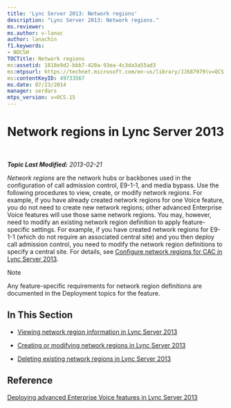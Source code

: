 ```yaml
---
title: 'Lync Server 2013: Network regions'
description: "Lync Server 2013: Network regions."
ms.reviewer: 
ms.author: v-lanac
author: lanachin
f1.keywords:
- NOCSH
TOCTitle: Network regions
ms:assetid: 1818e9d2-bbb7-420a-93ea-4c3da3a55ad3
ms:mtpsurl: https://technet.microsoft.com/en-us/library/JJ687979(v=OCS.15)
ms:contentKeyID: 49733567
ms.date: 07/23/2014
manager: serdars
mtps_version: v=OCS.15
---
```


# Network regions in Lync Server 2013

<div data-xmlns="http://www.w3.org/1999/xhtml">

<div class="topic" data-xmlns="http://www.w3.org/1999/xhtml" data-msxsl="urn:schemas-microsoft-com:xslt" data-cs="https://msdn.microsoft.com/">

<div data-asp="https://msdn2.microsoft.com/asp">



</div>

<div id="mainSection">

<div id="mainBody">

<span> </span>

_**Topic Last Modified:** 2013-02-21_

*Network regions* are the network hubs or backbones used in the configuration of call admission control, E9-1-1, and media bypass. Use the following procedures to view, create, or modify network regions. For example, if you have already created network regions for one Voice feature, you do not need to create new network regions; other advanced Enterprise Voice features will use those same network regions. You may, however, need to modify an existing network region definition to apply feature-specific settings. For example, if you have created network regions for E9-1-1 (which do not require an associated central site) and you then deploy call admission control, you need to modify the network region definitions to specify a central site. For details, see [Configure network regions for CAC in Lync Server 2013](lync-server-2013-configure-network-regions-for-cac.md).

<div>


> [!NOTE]  
> Any feature-specific requirements for network region definitions are documented in the Deployment topics for the feature.



</div>

<div>

## In This Section

  - [Viewing network region information in Lync Server 2013](lync-server-2013-viewing-network-region-information.md)

  - [Creating or modifying network regions in Lync Server 2013](lync-server-2013-creating-or-modifying-network-regions.md)

  - [Deleting existing network regions in Lync Server 2013](lync-server-2013-deleting-existing-network-regions.md)

</div>

<div>

## Reference

[Deploying advanced Enterprise Voice features in Lync Server 2013](lync-server-2013-deploying-advanced-enterprise-voice-features.md)

</div>

</div>

<span> </span>

</div>

</div>

</div>

